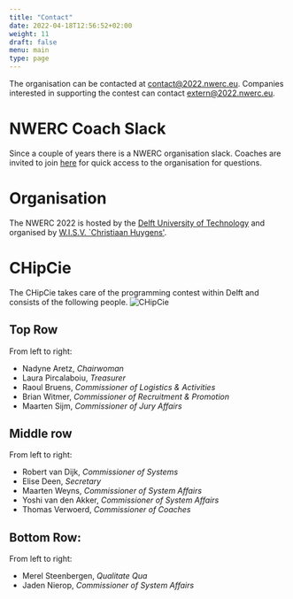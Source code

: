 ```yaml
---
title: "Contact"
date: 2022-04-18T12:56:52+02:00
weight: 11
draft: false
menu: main
type: page
---
```

The organisation can be contacted at [contact@2022.nwerc.eu](mailto:contact@2022.nwerc.eu). Companies interested in supporting the contest can contact [extern@2022.nwerc.eu](mailto:extern@2022.nwerc.eu).

# NWERC Coach Slack
Since a couple of years there is a NWERC organisation slack. Coaches are invited to join [here](https://join.slack.com/t/nwerc2022/shared_invite/zt-1ggf2uot2-SVwK9k29~xfwKZaZT0Vw6Q)
for quick access to the organisation for questions.

# Organisation
The NWERC 2022 is hosted by the [Delft University of Technology](https://www.tudelft.nl) and organised by [W.I.S.V. `Christiaan Huygens'](https://ch.tudelft.nl).

# CHipCie
The CHipCie takes care of the programming contest within Delft and consists of the following people.
![CHipCie](/chipcie.webp)

## Top Row
From left to right:
* Nadyne Aretz, _Chairwoman_
* Laura Pircalaboiu, _Treasurer_
* Raoul Bruens, _Commissioner of Logistics & Activities_
* Brian Witmer, _Commissioner of Recruitment & Promotion_
* Maarten Sijm, _Commissioner of Jury Affairs_

## Middle row
From left to right:
* Robert van Dijk, _Commissioner of Systems_
* Elise Deen, _Secretary_
* Maarten Weyns, _Commissioner of System Affairs_
* Yoshi van den Akker, _Commissioner of System Affairs_
* Thomas Verwoerd, _Commissioner of Coaches_

## Bottom Row:
From left to right:
* Merel Steenbergen, _Qualitate Qua_
* Jaden Nierop, _Commissioner of System Affairs_
